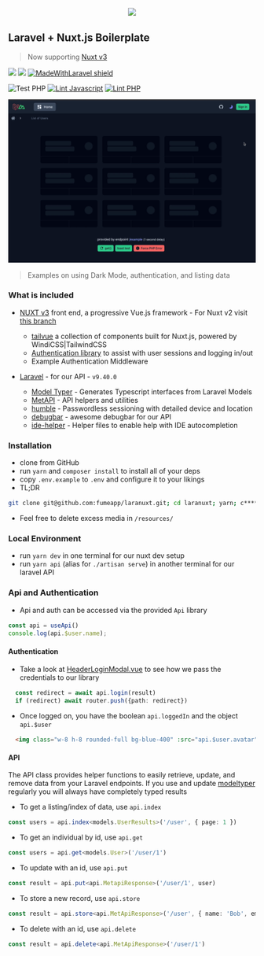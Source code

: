 <p align="center">
  <img src="https://raw.githubusercontent.com/fumeapp/laranuxt/main/resources/laranuxt.png" width="200" />
</p>

## Laravel + Nuxt.js Boilerplate

> Now supporting [Nuxt v3](https://nuxt.com)


[![](https://img.shields.io/badge/nuxt.js-v3-04C690.svg)](https://nuxt.com)
[![](https://img.shields.io/badge/Laravel-v9.40.0-ff2e21.svg)](https://laravel.com)
[![MadeWithLaravel shield](https://madewithlaravel.com/storage/repo-shields/3372-shield.svg)](https://madewithlaravel.com/p/laranuxt/shield-link)

![Test PHP](https://github.com/fumeapp/laranuxt/workflows/Test%20PHP/badge.svg)
[![Lint Javascript](https://github.com/fumeapp/laranuxt/actions/workflows/lint-js.yml/badge.svg)](https://github.com/fumeapp/laranuxt/actions/workflows/lint-js.yml)
[![Lint PHP](https://github.com/fumeapp/laranuxt/actions/workflows/lint-php.yml/badge.svg)](https://github.com/fumeapp/laranuxt/actions/workflows/lint-php.yml)

![](resources/laranuxt.gif?raw=true)

> Examples on using Dark Mode, authentication, and listing data

### What is included

* [NUXT v3](https://nuxt.com) front end, a progressive Vue.js framework - For Nuxt v2 visit [this branch](https://github.com/fumeapp/laranuxt/tree/nuxt2)
  * [tailvue](https://github.com/fumeapp/tailvue) a collection of components built for Nuxt.js, powered by WindiCSS|TailwindCSS
  * [Authentication library](https://github.com/fumeapp/laranuxt#api-and-authentication) to assist with user sessions and logging in/out
  * Example Authentication Middleware

* [Laravel](https://laravel.com) - for our API - `v9.40.0`
  * [Model Typer](https://github.com/fumeapp/modeltyper) - Generates Typescript interfaces from Laravel Models 
  * [MetAPI](https://github.com/fumeapp/metapi) - API helpers and utilities
  * [humble](https://github.com/fumeapp/humble) - Passwordless sessioning with detailed device and location
  * [debugbar](https://github.com/barryvdh/laravel-debugbar) - awesome debugbar for our API
  * [ide-helper](https://github.com/barryvdh/laravel-ide-helper) - Helper files to enable help with IDE autocompletion

### Installation

* clone from GitHub
* run `yarn` and `composer install` to install all of your deps
* copy `.env.example` to `.env` and configure it to your likings
* TL;DR
 ```bash
git clone git@github.com:fumeapp/laranuxt.git; cd laranuxt; yarn; c****omposer install; cp .env.example .env;
 ```
* Feel free to delete excess media in  `/resources/`


### Local Environment
* run `yarn dev` in one terminal for our nuxt dev setup
* run `yarn api` (alias for `./artisan serve`) in another terminal for our laravel API

### Api and Authentication

* Api and auth can be accessed via the provided `Api` library

```ts
const api = useApi()
console.log(api.$user.name);
```

#### Authentication

* Take a look at [HeaderLoginModal.vue](https://github.com/fumeapp/laranuxt/blob/main/client/components/header/HeaderLoginModal.vue#L143) to see how we pass the credentials to our library
```ts
  const redirect = await api.login(result)
  if (redirect) await router.push({path: redirect})
```
* Once logged on, you have the boolean `api.loggedIn` and the object `api.$user`
```html
  <img class="w-8 h-8 rounded-full bg-blue-400" :src="api.$user.avatar" alt="User Avatar">
```

#### API
The API class provides helper functions to easily retrieve, update, and remove data from your Laravel endpoints.  If you use and update [modeltyper](https://github.com/fumeapp/modeltyper) regularly you will always have completely typed results

* To get a listing/index of data, use `api.index`
```ts
const users = api.index<models.UserResults>('/user', { page: 1 })
```

* To get an individual by id, use `api.get`
```ts
const users = api.get<models.User>('/user/1')
```

* To update with an id, use `api.put`
```ts
const result = api.put<api.MetapiResponse>('/user/1', user)
```

* To store a new record, use `api.store`
```ts
const result = api.store<api.MetApiResponse>('/user', { name: 'Bob', email: 'bob@mail.com' })
```

* To delete with an id, use `api.delete`
```ts
const result = api.delete<api.MetApiResponse>('/user/1')
```
